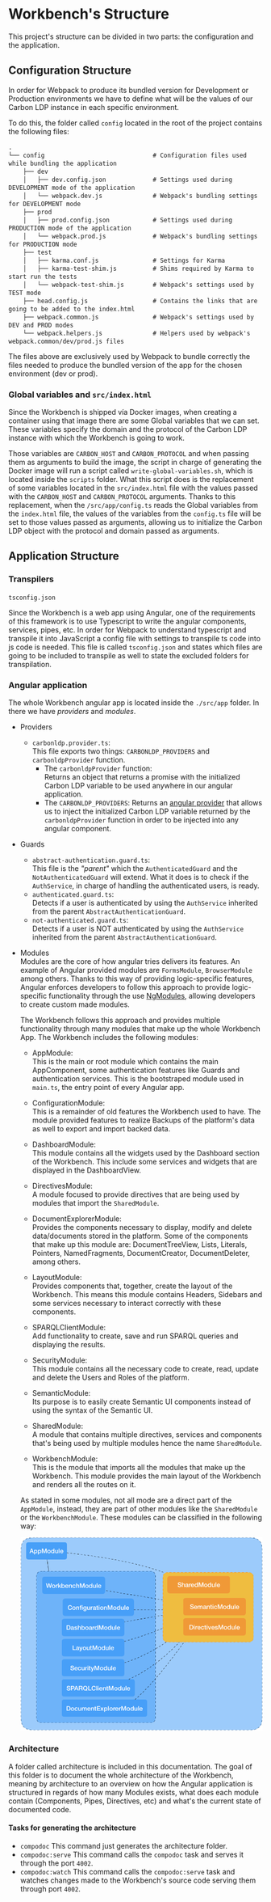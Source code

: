 # Workbench's Structure

This project's structure can be divided in two parts: the configuration and
the application.

## Configuration Structure

In order for Webpack to produce its bundled version for Development or
Production environments we have to define what will be the values of our
Carbon LDP instance in each specific environment.

To do this, the folder called `config` located in the root of the project
contains the following files:


    .
    └── config                              # Configuration files used while bundling the application
        ├── dev
        │   ├── dev.config.json             # Settings used during DEVELOPMENT mode of the application
        │   └── webpack.dev.js              # Webpack's bundling settings for DEVELOPMENT mode
        ├── prod
        │   ├── prod.config.json            # Settings used during PRODUCTION mode of the application
        │   └── webpack.prod.js             # Webpack's bundling settings for PRODUCTION mode
        ├── test
        │   ├── karma.conf.js               # Settings for Karma
        │   ├── karma-test-shim.js          # Shims required by Karma to start run the tests
        │   └── webpack-test-shim.js        # Webpack's settings used by TEST mode
        ├── head.config.js                  # Contains the links that are going to be added to the index.html
        ├── webpack.common.js               # Webpack's settings used by DEV and PROD modes
        └── webpack.helpers.js              # Helpers used by webpack's webpack.common/dev/prod.js files

The files above are exclusively used by Webpack to bundle
correctly the files needed to produce the bundled version of the app for
the chosen environment (dev or prod).

### Global variables and `src/index.html`

Since the Workbench is shipped vía Docker images, when creating a
container using that image there are some Global variables that we can
set. These variables specify the domain and the protocol of the
Carbon LDP instance with which the Workbench is going to work.

Those variables are `CARBON_HOST` and `CARBON_PROTOCOL` and when passing
them as arguments to build the image, the script in charge of generating
the Docker image will run a script called `write-global-variables.sh`,
which is located inside the `scripts` folder.
What this script does is the replacement of some variables located
in the `src/index.html` file with the values passed with the `CARBON_HOST`
and `CARBON_PROTOCOL` arguments.
Thanks to this replacement, when the `/src/app/config.ts` reads the Global
variables from the `index.html` file, the values of the variables from
the `config.ts` file will be set to those values passed as arguments,
allowing us to initialize the Carbon LDP object with the protocol and
domain passed as arguments.


## Application Structure

### Transpilers

`tsconfig.json`

Since the Workbench is a web app using Angular, one of the requirements
of this framework is to use Typescript to write the angular components,
services, pipes, etc. In order for Webpack to understand typescript and
transpile it into JavaScript a config file with settings to transpile
ts code into js code is needed. This file is called `tsconfig.json` and
states which files are going to be included to transpile as well to
state the excluded folders for transpilation.

### Angular application

The whole Workbench angular app is located inside the `./src/app` folder.
In there we have _providers_ and _modules_.

- Providers<br>
    - `carbonldp.provider.ts`:<br>
    This file exports two things: `CARBONLDP_PROVIDERS` and
    `carbonldpProvider` function.<br>
        - The `carbonldpProvider` function:<br>
            Returns an object that returns a promise with the initialized
            Carbon LDP variable to be used anywhere in our angular application.<br>
        - The `CARBONLDP_PROVIDERS`:
            Returns an [angular provider](https://angular.io/guide/providers)
            that allows us to inject the initialized Carbon LDP variable
            returned by the `carbonldpProvider` function in order to be injected
            into any angular component.

- Guards<br>
    - `abstract-authentication.guard.ts`:<br>
        This file is the _"parent"_ which the `AuthenticatedGuard` and the
        `NotAuthenticatedGuard` will extend. What it does is to check if
        the `AuthService`, in charge of handling the authenticated users,
        is ready.
    - `authenticated.guard.ts`:<br>
        Detects if a user is authenticated by using the `AuthService`
        inherited from the parent `AbstractAuthenticationGuard`.
    - `not-authenticated.guard.ts`:<br>
        Detects if a user is NOT authenticated by using the `AuthService`
        inherited from the parent `AbstractAuthenticationGuard`.


    
- Modules<br>
    Modules are the core of how angular tries delivers its features.
    An example of Angular provided modules are `FormsModule`, `BrowserModule`
    among others. Thanks to this way of providing logic-specific features,
    Angular enforces developers to follow this approach to provide
    logic-specific functionality through the use
    [NgModules](https://angular.io/guide/ngmodule-api), allowing
    developers to create custom made modules.

    The Workbench follows this approach and provides multiple functionality
    through many modules that make up the whole Workbench App.
    The Workbench includes the following modules:

    - AppModule:<br>
        This is the main or root module which contains the main AppComponent,
        some authentication features like Guards and authentication services.
        This is the bootstraped module used in `main.ts`, the entry point
        of every Angular app.

    - ConfigurationModule:<br>
        This is a remainder of old features the Workbench used to have.
        The module provided features to realize Backups of the platform's
        data as well to export and import backed data.

    - DashboardModule:<br>
        This module contains all the widgets used by the Dashboard section
        of the Workbench. This include some services and widgets that are
        displayed in the DashboardView.

    - DirectivesModule:<br>
        A module focused to provide directives that are being used by
        modules that import the `SharedModule`.

    - DocumentExplorerModule:<br>
        Provides the components necessary to display, modify and delete
        data/documents stored in the platform. Some of the components
        that make up this module are: DocumentTreeView, Lists, Literals,
        Pointers, NamedFragments, DocumentCreator, DocumentDeleter, among
        others.

    - LayoutModule:<br>
        Provides components that, together, create the layout of the
        Workbench. This means this module contains Headers, Sidebars and
        some services necessary to interact correctly with these components.

    - SPARQLClientModule:<br>
        Add functionality to create, save and run SPARQL queries and
        displaying the results.

    - SecurityModule:<br>
        This module contains all the necessary code to create, read, update
        and delete the Users and Roles of the platform.

    - SemanticModule:<br>
        Its purpose is to easily create Semantic UI components instead of
        using the syntax of the Semantic UI.

    - SharedModule:<br>
        A module that contains multiple directives, services and components
        that's being used by multiple modules hence the name `SharedModule`.

    - WorkbenchModule:<br>
        This is the module that imports all the modules that make up the
        Workbench. This module provides the main layout of the Workbench
        and renders all the routes on it.

    As stated in some modules, not all mode are a direct part of the
    `AppModule`, instead, they are part of other modules like the
    `SharedModule` or the `WorkbenchModule`.
    These modules can be classified in the following way:

    ![alt text](./images/Workbench-Modules.png)


### Architecture

A folder called architecture is included in this documentation. The goal
of this folder is to document the whole architecture of the Workbench,
meaning by architecture to an overview on how the Angular
application is structured in regards of how many Modules exists, what does
each module contain (Components, Pipes, Directives, etc) and what's the
current state of documented code.

#### Tasks for generating the architecture

- `compodoc`
    This command just generates the architecture folder.
- `compodoc:serve`
    This command calls the `compodoc` task and serves it through the
    port `4002`.
- `compodoc:watch`
    This command calls the `compodoc:serve` task and watches changes made
    to the Workbench's source code serving them through port `4002`.
